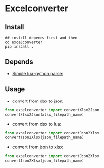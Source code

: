# Excelconverter
## Install
```shell
## install depends first and then
cd excelconverter
pip install .
```

## Depends
 * [Simple lua-python parser](https://github.com/sric0880/slpp)

## Usage
 * convert from xlsx to json:
```py
from excelconverter import convertXlsx2Json
convertXlsx2Json(xlsx_filepath_name)
```

* convert from xlsx to lua:
```py
from excelconverter import convertJson2Xlsx
convertJson2Xlsx(json_filepath_name)
```

* convert from json to xlsx:
```py
from excelconverter import convertJson2Xlsx
convertJson2Xlsx(json_filepath_name)
```
